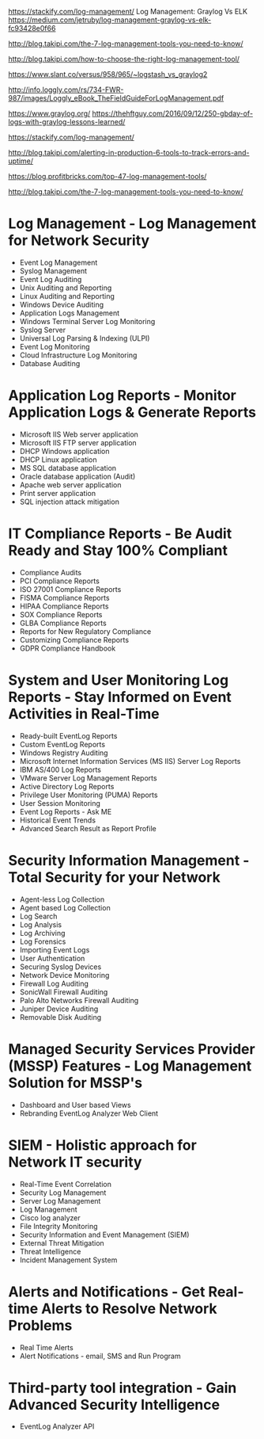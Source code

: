 
https://stackify.com/log-management/
Log Management: Graylog Vs ELK
https://medium.com/jetruby/log-management-graylog-vs-elk-fc93428e0f66

http://blog.takipi.com/the-7-log-management-tools-you-need-to-know/

http://blog.takipi.com/how-to-choose-the-right-log-management-tool/

https://www.slant.co/versus/958/965/~logstash_vs_graylog2

http://info.loggly.com/rs/734-FWR-987/images/Loggly_eBook_TheFieldGuideForLogManagement.pdf


https://www.graylog.org/
https://thehftguy.com/2016/09/12/250-gbday-of-logs-with-graylog-lessons-learned/


  
https://stackify.com/log-management/


http://blog.takipi.com/alerting-in-production-6-tools-to-track-errors-and-uptime/

https://blog.profitbricks.com/top-47-log-management-tools/




http://blog.takipi.com/the-7-log-management-tools-you-need-to-know/
	


# Log Management - Log Management for Network Security
* Event Log Management
* Syslog Management
* Event Log Auditing
* Unix Auditing and Reporting
* Linux Auditing and Reporting
* Windows Device Auditing
* Application Logs Management
* Windows Terminal Server Log Monitoring
* Syslog Server
* Universal Log Parsing & Indexing (ULPI)
* Event Log Monitoring
* Cloud Infrastructure Log Monitoring
* Database Auditing

# Application Log Reports - Monitor Application Logs & Generate Reports
* Microsoft IIS Web server application
* Microsoft IIS FTP server application
* DHCP Windows application
* DHCP Linux application
* MS SQL database application
* Oracle database application (Audit)
* Apache web server application
* Print server application
* SQL injection attack mitigation

# IT Compliance Reports - Be Audit Ready and Stay 100% Compliant
* Compliance Audits
* PCI Compliance Reports
* ISO 27001 Compliance Reports
* FISMA Compliance Reports
* HIPAA Compliance Reports
* SOX Compliance Reports
* GLBA Compliance Reports
* Reports for New Regulatory Compliance
* Customizing Compliance Reports
* GDPR Compliance Handbook

# System and User Monitoring Log Reports - Stay Informed on Event Activities in Real-Time
* Ready-built EventLog Reports
* Custom EventLog Reports
* Windows Registry Auditing
* Microsoft Internet Information Services (MS IIS) Server Log Reports
* IBM AS/400 Log Reports
* VMware Server Log Management Reports
* Active Directory Log Reports
* Privilege User Monitoring (PUMA) Reports
* User Session Monitoring
* Event Log Reports - Ask ME
* Historical Event Trends
* Advanced Search Result as Report Profile

# Security Information Management - Total Security for your Network
* Agent-less Log Collection
* Agent based Log Collection
* Log Search
* Log Analysis
* Log Archiving
* Log Forensics
* Importing Event Logs
* User Authentication
* Securing Syslog Devices
* Network Device Monitoring
* Firewall Log Auditing
* SonicWall Firewall Auditing
* Palo Alto Networks Firewall Auditing
* Juniper Device Auditing
* Removable Disk Auditing

# Managed Security Services Provider (MSSP) Features - Log Management Solution for MSSP's
* Dashboard and User based Views
* Rebranding EventLog Analyzer Web Client

# SIEM - Holistic approach for Network IT security
* Real-Time Event Correlation
* Security Log Management
* Server Log Management
* Log Management
* Cisco log analyzer
* File Integrity Monitoring
* Security Information and Event Management (SIEM)
* External Threat Mitigation
* Threat Intelligence
* Incident Management System

# Alerts and Notifications - Get Real-time Alerts to Resolve Network Problems
* Real Time Alerts
* Alert Notifications - email, SMS and Run Program

# Third-party tool integration - Gain Advanced Security Intelligence
* EventLog Analyzer API
